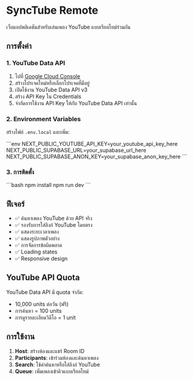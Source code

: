 # SyncTube Remote

เว็บแอปพลิเคชันสำหรับเล่นเพลง YouTube แบบเรียลไทม์ร่วมกัน

## การตั้งค่า

### 1. YouTube Data API

1. ไปที่ [Google Cloud Console](https://console.cloud.google.com/)
2. สร้างโปรเจคใหม่หรือเลือกโปรเจคที่มีอยู่
3. เปิดใช้งาน YouTube Data API v3
4. สร้าง API Key ใน Credentials
5. จำกัดการใช้งาน API Key ให้กับ YouTube Data API เท่านั้น

### 2. Environment Variables

สร้างไฟล์ `.env.local` และเพิ่ม:

\`\`\`env
NEXT_PUBLIC_YOUTUBE_API_KEY=your_youtube_api_key_here
NEXT_PUBLIC_SUPABASE_URL=your_supabase_url_here
NEXT_PUBLIC_SUPABASE_ANON_KEY=your_supabase_anon_key_here
\`\`\`

### 3. การติดตั้ง

\`\`\`bash
npm install
npm run dev
\`\`\`

## ฟีเจอร์

- ✅ ค้นหาเพลง YouTube ด้วย API จริง
- ✅ รองรับการใส่ลิงก์ YouTube โดยตรง
- ✅ แสดงระยะเวลาเพลง
- ✅ แสดงรูปภาพตัวอย่าง
- ✅ การจัดการข้อผิดพลาด
- ✅ Loading states
- ✅ Responsive design

## YouTube API Quota

YouTube Data API มี quota จำกัด:
- 10,000 units ต่อวัน (ฟรี)
- การค้นหา = 100 units
- การดูรายละเอียดวิดีโอ = 1 unit

## การใช้งาน

1. **Host**: สร้างห้องและแชร์ Room ID
2. **Participants**: เข้าร่วมห้องและค้นหาเพลง
3. **Search**: ใช้คำค้นหาหรือใส่ลิงก์ YouTube
4. **Queue**: เพิ่มเพลงเข้าคิวแบบเรียลไทม์
